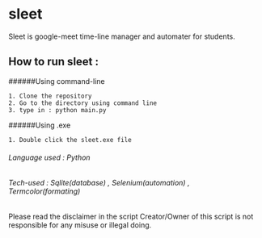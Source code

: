 # sleet

Sleet is google-meet time-line manager and automater for students.

## How to run sleet :

  ######Using command-line

	1. Clone the repository 
	2. Go to the directory using command line
	3. type in : python main.py

  ######Using .exe 
	
	1. Double click the sleet.exe file

###### Language used : Python
###### Tech-used : Sqlite(database) , Selenium(automation) , Termcolor(formating)

Please read the disclaimer in the script
Creator/Owner of this script is not responsible for any misuse or illegal doing. 	
